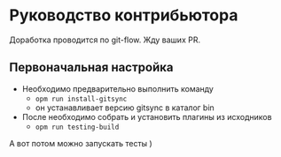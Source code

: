 # Руководство контрибьютора

Доработка проводится по git-flow. Жду ваших PR.

## Первоначальная настройка

- Необходимо предварительно выполнить команду
  - `opm run install-gitsync`
  - он устанавливает версию gitsync в каталог bin
- После необходимо собрать и установить плагины из исходников 
  - `opm run testing-build`

А вот потом можно запускать тесты )
